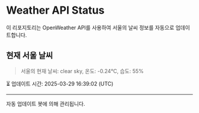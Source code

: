 
# Weather API Status

이 리포지토리는 OpenWeather API를 사용하여 서울의 날씨 정보를 자동으로 업데이트합니다.

## 현재 서울 날씨
> 서울의 현재 날씨: clear sky, 온도: -0.24°C, 습도: 55%

⏳ 업데이트 시간: 2025-03-29 16:39:02 (UTC)

---
자동 업데이트 봇에 의해 관리됩니다.
